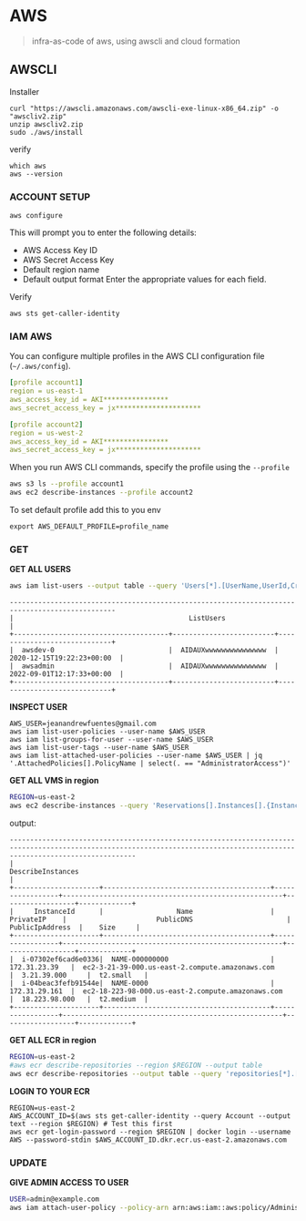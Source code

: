 # AWS
> infra-as-code of aws, using awscli and cloud formation

## AWSCLI
Installer
```
curl "https://awscli.amazonaws.com/awscli-exe-linux-x86_64.zip" -o "awscliv2.zip"
unzip awscliv2.zip
sudo ./aws/install
```
verify
```
which aws
aws --version
```

### ACCOUNT SETUP
```
aws configure
```
This will prompt you to enter the following details:

- AWS Access Key ID
- AWS Secret Access Key
- Default region name
- Default output format
Enter the appropriate values for each field.

Verify
```
aws sts get-caller-identity
```
### IAM AWS
You can configure multiple profiles in the AWS CLI configuration file (`~/.aws/config`).
```yaml
[profile account1]
region = us-east-1
aws_access_key_id = AKI****************
aws_secret_access_key = jx*********************

[profile account2]
region = us-west-2
aws_access_key_id = AKI****************
aws_secret_access_key = jx*********************
```
When you run AWS CLI commands, specify the profile using the `--profile`
```bash
aws s3 ls --profile account1
aws ec2 describe-instances --profile account2
```

To set default profile add this to you env 
```
export AWS_DEFAULT_PROFILE=profile_name
```



### GET
**GET ALL USERS**
```bash
aws iam list-users --output table --query 'Users[*].[UserName,UserId,CreateDate]'          
```
```
------------------------------------------------------------------------------------------------
|                                           ListUsers                                          |
+--------------------------------------+-------------------------+-----------------------------+
|  awsdev-0                            |  AIDAUXwwwwwwwwwwwwwww  |  2020-12-15T19:22:23+00:00  |
|  awsadmin                            |  AIDAUXwwwwwwwwwwwwwww  |  2022-09-01T12:17:33+00:00  |
+--------------------------------------+-------------------------+-----------------------------+

```

**INSPECT USER**
```
AWS_USER=jeanandrewfuentes@gmail.com
aws iam list-user-policies --user-name $AWS_USER
aws iam list-groups-for-user --user-name $AWS_USER
aws iam list-user-tags --user-name $AWS_USER
aws iam list-attached-user-policies --user-name $AWS_USER | jq '.AttachedPolicies[].PolicyName | select(. == "AdministratorAccess")'
```

**GET ALL VMS in region** 
```bash
REGION=us-east-2
aws ec2 describe-instances --query 'Reservations[].Instances[].{InstanceId:InstanceId, Name: Tags[?Key==`Name`]|[0].Value, PrivateIP: PrivateIpAddress, PublicIpAddress:PublicIpAddress, Size: InstanceType, PublicDNS: PublicDnsName}' --output table --region $REGION
```
output:
```
---------------------------------------------------------------------------------------------------------------------------------------------------------------------------
|                                                                            DescribeInstances                                                                            |
+---------------------+-----------------------------------------+-----------------+------------------------------------------------------+------------------+-------------+
|     InstanceId      |                  Name                   |    PrivateIP    |                      PublicDNS                       | PublicIpAddress  |    Size     |
+---------------------+-----------------------------------------+-----------------+------------------------------------------------------+------------------+-------------+
|  i-07302ef6cad6e0336|  NAME-000000000                         |  172.31.23.39   |  ec2-3-21-39-000.us-east-2.compute.amazonaws.com     |  3.21.39.000     |  t2.small   |
|  i-04beac3fefb91544e|  NAME-0000                              |  172.31.29.161  |  ec2-18-223-98-000.us-east-2.compute.amazonaws.com   |  18.223.98.000   |  t2.medium  |
+---------------------+-----------------------------------------+-----------------+------------------------------------------------------+------------------+-------------+

```


**GET ALL ECR in region**

```bash
REGION=us-east-2
#aws ecr describe-repositories --region $REGION --output table 
aws ecr describe-repositories --output table --query 'repositories[*].[registryId, repositoryName, repositoryUri]' --region $REGION
```


**LOGIN TO YOUR ECR**
```
REGION=us-east-2
AWS_ACCOUNT_ID=$(aws sts get-caller-identity --query Account --output text --region $REGION) # Test this first
aws ecr get-login-password --region $REGION | docker login --username AWS --password-stdin $AWS_ACCOUNT_ID.dkr.ecr.us-east-2.amazonaws.com
```

### UPDATE 

**GIVE ADMIN ACCESS TO USER**
```bash
USER=admin@example.com
aws iam attach-user-policy --policy-arn arn:aws:iam::aws:policy/AdministratorAccess --user-name $USER
```
